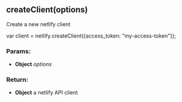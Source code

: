 

<!-- Start lib/netlify.js -->

## createClient(options)

Create a new netlify client

   var client = netlify.createClient({access_token: "my-access-token"});

### Params:

* **Object** *options* 

### Return:

* **Object** a netlify API client

<!-- End lib/netlify.js -->

